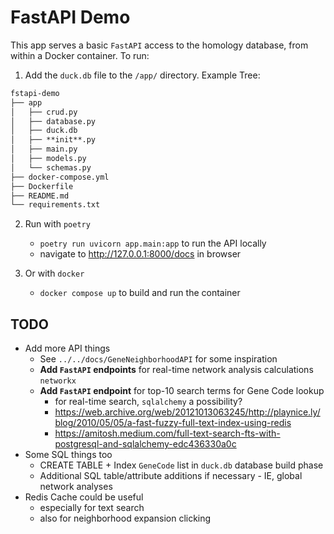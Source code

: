 # FastAPI Demo

This app serves a basic `FastAPI` access to the homology database, from within a Docker container. To run:

1. Add the `duck.db` file to the `/app/` directory. Example Tree:

```markdown
fstapi-demo
├── app
│   ├── crud.py
│   ├── database.py
│   ├── duck.db
│   ├── **init**.py
│   ├── main.py
│   ├── models.py
│   └── schemas.py
├── docker-compose.yml
├── Dockerfile
├── README.md
└── requirements.txt
```

2. Run with `poetry`

   - `poetry run uvicorn app.main:app` to run the API locally
   - navigate to http://127.0.0.1:8000/docs in browser

3. Or with `docker`
   - `docker compose up` to build and run the container

## TODO

- Add more API things
  - See `../../docs/GeneNeighborhoodAPI` for some inspiration
  - **Add `FastAPI` endpoints** for real-time network analysis calculations `networkx`
  - **Add `FastAPI` endpoint** for top-10 search terms for Gene Code lookup
    - for real-time search, `sqlalchemy` a possibility?
    - https://web.archive.org/web/20121013063245/http://playnice.ly/blog/2010/05/05/a-fast-fuzzy-full-text-index-using-redis
    - https://amitosh.medium.com/full-text-search-fts-with-postgresql-and-sqlalchemy-edc436330a0c
- Some SQL things too
  - CREATE TABLE + Index `GeneCode` list in `duck.db` database build phase
  - Additional SQL table/attribute additions if necessary - IE, global network analyses
- Redis Cache could be useful
  - especially for text search
  - also for neighborhood expansion clicking

